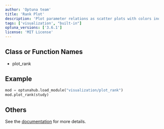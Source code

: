 ```yaml
---
author: 'Optuna team'
title: 'Rank Plot'
description: 'Plot parameter relations as scatter plots with colors indicating ranks of target value.'
tags: ['visualization', "built-in"]
optuna_versions: ['3.6.1']
license: 'MIT License'
---
```


## Class or Function Names
- plot_rank

## Example
```python
mod = optunahub.load_module("visualization/plot_rank")
mod.plot_rank(study)
```

## Others
See the [documentation](https://optuna.readthedocs.io/en/stable/reference/visualization/generated/optuna.visualization.plot_rank.html) for more details.
